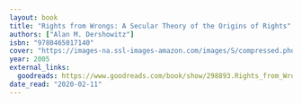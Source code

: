 ```yaml
---
layout: book
title: "Rights from Wrongs: A Secular Theory of the Origins of Rights"
authors: ["Alan M. Dershowitz"]
isbn: "9780465017140"
cover: "https://images-na.ssl-images-amazon.com/images/S/compressed.photo.goodreads.com/books/1348640753i/298893.jpg"
year: 2005
external_links:
  goodreads: https://www.goodreads.com/book/show/298893.Rights_from_Wrongs
date_read: "2020-02-11"
---
```

